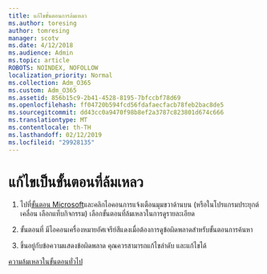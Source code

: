 ```yaml
---
title: แก้ไขขั้นตอนการล้มเหลว
ms.author: toresing
author: tomresing
manager: scotv
ms.date: 4/12/2018
ms.audience: Admin
ms.topic: article
ROBOTS: NOINDEX, NOFOLLOW
localization_priority: Normal
ms.collection: Adm_O365
ms.custom: Adm_O365
ms.assetid: 856b15c9-2b41-4528-8195-7bfccbf78d69
ms.openlocfilehash: ff04720b594fcd56fdafaecfacb78feb2bac8de5
ms.sourcegitcommit: dd43cc0a9470f98b8ef2a3787c823801d674c666
ms.translationtype: MT
ms.contentlocale: th-TH
ms.lasthandoff: 02/12/2019
ms.locfileid: "29928135"
---
```

# <a name="fix-a-flow-that-failed"></a>แก้ไขเป็นขั้นตอนที่ล้มเหลว

1. ไปที่[ขั้นตอน Microsoft](https://flow.microsoft.com/)และคลิกไอคอนการแจ้งเตือนมุมขวาด้านบน (หรือในโปรแกรมประยุกต์เคลื่อน เลือกแท็บกิจกรรม) เลือกขั้นตอนที่ล้มเหลวในการดูรายละเอียด
    
2. ขั้นตอนที่ มีไอคอนเครื่องหมายอัศเจรีย์สีแดงเมื่อต้องการดูข้อผิดพลาดสำหรับขั้นตอนการค้นหา
    
3. ขึ้นอยู่กับข้อความแสดงข้อผิดพลาด คุณควรสามารถแก้ไขลำดับ และแก้ไขได้ 
    
[ความล้มเหลวในขั้นตอนทั่วไป](https://go.microsoft.com/fwlink/?linkid=872110)
  

